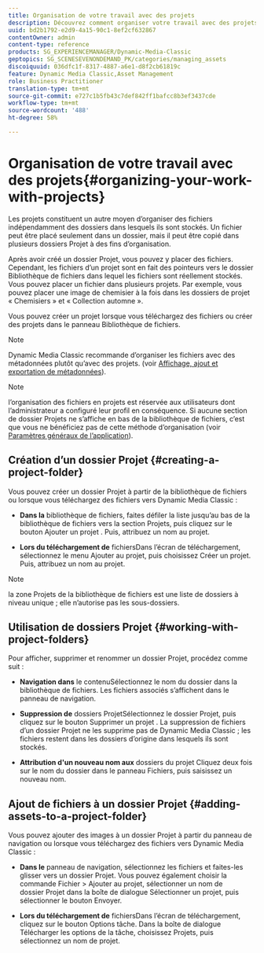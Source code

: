 ```yaml
---
title: Organisation de votre travail avec des projets
description: Découvrez comment organiser votre travail avec des projets.
uuid: bd2b1792-e2d9-4a15-90c1-8ef2cf632867
contentOwner: admin
content-type: reference
products: SG_EXPERIENCEMANAGER/Dynamic-Media-Classic
geptopics: SG_SCENESEVENONDEMAND_PK/categories/managing_assets
discoiquuid: 036dfc1f-8317-4887-a6e1-d8f2cb61819c
feature: Dynamic Media Classic,Asset Management
role: Business Practitioner
translation-type: tm+mt
source-git-commit: e727c1b5fb43c7def842ff1bafcc8b3ef3437cde
workflow-type: tm+mt
source-wordcount: '488'
ht-degree: 58%

---
```



# Organisation de votre travail avec des projets{#organizing-your-work-with-projects}

Les projets constituent un autre moyen d’organiser des fichiers indépendamment des dossiers dans lesquels ils sont stockés. Un fichier peut être placé seulement dans un dossier, mais il peut être copié dans plusieurs dossiers Projet à des fins d’organisation.

Après avoir créé un dossier Projet, vous pouvez y placer des fichiers. Cependant, les fichiers d’un projet sont en fait des pointeurs vers le dossier Bibliothèque de fichiers dans lequel les fichiers sont réellement stockés. Vous pouvez placer un fichier dans plusieurs projets. Par exemple, vous pouvez placer une image de chemisier à la fois dans les dossiers de projet « Chemisiers » et « Collection automne ».

Vous pouvez créer un projet lorsque vous téléchargez des fichiers ou créer des projets dans le panneau Bibliothèque de fichiers.

>[!NOTE]
>
>Dynamic Media Classic recommande d’organiser les fichiers avec des métadonnées plutôt qu’avec des projets. (voir [Affichage, ajout et exportation de métadonnées](viewing-adding-exporting-metadata.md)).

>[!NOTE]
>
>l’organisation des fichiers en projets est réservée aux utilisateurs dont l’administrateur a configuré leur profil en conséquence. Si aucune section de dossier Projets ne s’affiche en bas de la bibliothèque de fichiers, c’est que vous ne bénéficiez pas de cette méthode d’organisation (voir [Paramètres généraux de l’application](application-setup.md#general-settings)).

## Création d’un dossier Projet  {#creating-a-project-folder}

Vous pouvez créer un dossier Projet à partir de la bibliothèque de fichiers ou lorsque vous téléchargez des fichiers vers Dynamic Media Classic :

* **Dans la**
bibliothèque de fichiers, faites défiler la liste jusqu’au bas de la bibliothèque de fichiers vers la section Projets, puis cliquez sur le bouton Ajouter un projet . Puis, attribuez un nom au projet.

* **Lors du téléchargement de**
fichiersDans l’écran de téléchargement, sélectionnez le menu Ajouter au projet, puis choisissez Créer un projet. Puis, attribuez un nom au projet.

>[!NOTE]
>
>la zone Projets de la bibliothèque de fichiers est une liste de dossiers à niveau unique ; elle n’autorise pas les sous-dossiers.

## Utilisation de dossiers Projet  {#working-with-project-folders}

Pour afficher, supprimer et renommer un dossier Projet, procédez comme suit :

* **Navigation dans**
le contenuSélectionnez le nom du dossier dans la bibliothèque de fichiers. Les fichiers associés s’affichent dans le panneau de navigation.

* **Suppression de**
dossiers ProjetSélectionnez le dossier Projet, puis cliquez sur le bouton Supprimer un projet . La suppression de fichiers d’un dossier Projet ne les supprime pas de Dynamic Media Classic ; les fichiers restent dans les dossiers d’origine dans lesquels ils sont stockés.

* **Attribution d&#39;un nouveau nom aux**
dossiers du projet Cliquez deux fois sur le nom du dossier dans le panneau Fichiers, puis saisissez un nouveau nom.

## Ajout de fichiers à un dossier Projet {#adding-assets-to-a-project-folder}

Vous pouvez ajouter des images à un dossier Projet à partir du panneau de navigation ou lorsque vous téléchargez des fichiers vers Dynamic Media Classic :

* **Dans le**
panneau de navigation, sélectionnez les fichiers et faites-les glisser vers un dossier Projet. Vous pouvez également choisir la commande Fichier > Ajouter au projet, sélectionner un nom de dossier Projet dans la boîte de dialogue Sélectionner un projet, puis sélectionner le bouton Envoyer.

* **Lors du téléchargement de**
fichiersDans l’écran de téléchargement, cliquez sur le bouton Options tâche. Dans la boîte de dialogue Télécharger les options de la tâche, choisissez Projets, puis sélectionnez un nom de projet.
